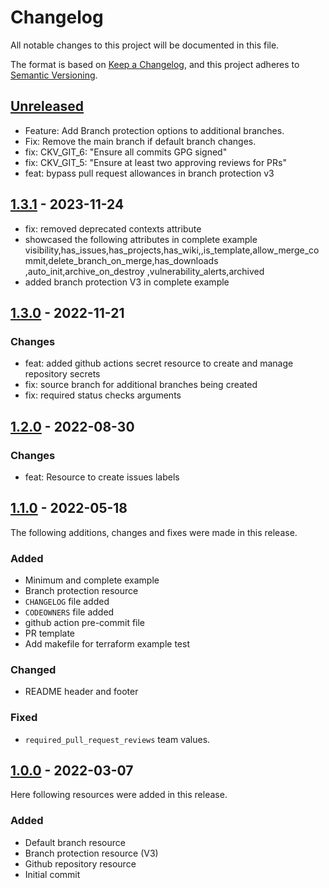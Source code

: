 # Changelog
All notable changes to this project will be documented in this file.

The format is based on [Keep a Changelog](https://keepachangelog.com/en/1.0.0/),
and this project adheres to [Semantic Versioning](https://semver.org/spec/v2.0.0.html).

## [Unreleased]
- Feature: Add Branch protection options to additional branches.
- Fix: Remove the main branch if default branch changes.
- fix: CKV_GIT_6: "Ensure all commits GPG signed"
- fix: CKV_GIT_5: "Ensure at least two approving reviews for PRs"
- feat: bypass pull request allowances in branch protection v3

## [1.3.1] - 2023-11-24
- fix: removed deprecated contexts attribute
- showcased the following attributes in complete example visibility,has_issues,has_projects,has_wiki,,is_template,allow_merge_commit,delete_branch_on_merge,has_downloads ,auto_init,archive_on_destroy ,vulnerability_alerts,archived
- added branch protection V3 in complete example

## [1.3.0] - 2022-11-21
### Changes
- feat: added github actions secret resource to create and manage repository secrets
- fix: source branch for additional branches being created
- fix: required status checks arguments

## [1.2.0] - 2022-08-30
### Changes
- feat: Resource to create issues labels

## [1.1.0] - 2022-05-18
The following  additions, changes and fixes were made in this release.

### Added
- Minimum and complete example
- Branch protection resource
- `CHANGELOG` file added
- `CODEOWNERS` file added
- github action pre-commit file
- PR template
- Add makefile for terraform example test

### Changed
- README header and footer

### Fixed
- `required_pull_request_reviews` team values.

## [1.0.0] - 2022-03-07
Here following resources were added in this release.

### Added
- Default branch resource
- Branch protection resource (V3)
- Github repository resource
- Initial commit

[Unreleased]: https://github.com/boldlink/terraform-github-repository/1.3.1...HEAD

[1.3.1]: https://github.com/boldlink/terraform-github-repository/releases/tag/1.3.1
[1.3.0]: https://github.com/boldlink/terraform-github-repository/releases/tag/1.3.0
[1.2.0]: https://github.com/boldlink/terraform-github-repository/releases/tag/1.2.0
[1.1.0]: https://github.com/boldlink/terraform-github-repository/releases/tag/1.1.0
[1.0.0]: https://github.com/boldlink/terraform-github-repository/releases/tag/1.0.0
